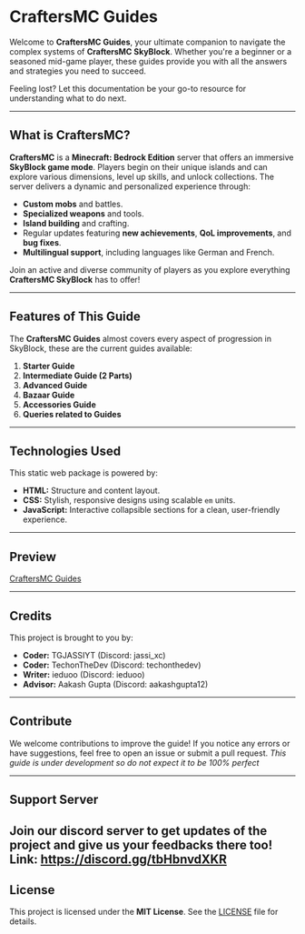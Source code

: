 # **CraftersMC Guides**

Welcome to **CraftersMC Guides**, your ultimate companion to navigate the complex systems of **CraftersMC SkyBlock**. Whether you're a beginner or a seasoned mid-game player, these guides provide you with all the answers and strategies you need to succeed.  

Feeling lost? Let this documentation be your go-to resource for understanding what to do next.

---

## **What is CraftersMC?**

**CraftersMC** is a **Minecraft: Bedrock Edition** server that offers an immersive **SkyBlock game mode**. Players begin on their unique islands and can explore various dimensions, level up skills, and unlock collections. The server delivers a dynamic and personalized experience through:

- **Custom mobs** and battles.  
- **Specialized weapons** and tools.  
- **Island building** and crafting.  
- Regular updates featuring **new achievements**, **QoL improvements**, and **bug fixes**.  
- **Multilingual support**, including languages like German and French.  

Join an active and diverse community of players as you explore everything **CraftersMC SkyBlock** has to offer!

---

## **Features of This Guide**

The **CraftersMC Guides** almost covers every aspect of progression in SkyBlock, these are the current guides available:

1. **Starter Guide**
2. **Intermediate Guide (2 Parts)**
3. **Advanced Guide**
4. **Bazaar Guide**
5. **Accessories Guide**
6. **Queries related to Guides**

---

## **Technologies Used**

This static web package is powered by:  
- **HTML:** Structure and content layout.  
- **CSS:** Stylish, responsive designs using scalable `em` units.  
- **JavaScript:** Interactive collapsible sections for a clean, user-friendly experience.  

---

## **Preview**

[CraftersMC Guides](https://craftersmc-guides-project.github.io/)

---

## **Credits**

This project is brought to you by:  
- **Coder:** TGJASSIYT (Discord: jassi_xc)
- **Coder:** TechonTheDev (Discord: techonthedev)
- **Writer:** ieduoo (Discord: ieduoo)
- **Advisor:** Aakash Gupta (Discord: aakashgupta12)

---

## **Contribute**

We welcome contributions to improve the guide! If you notice any errors or have suggestions, feel free to open an issue or submit a pull request. *This guide is under development so do not expect it to be 100% perfect*

---

## **Support Server**

Join our discord server to get updates of the project and give us your feedbacks there too! Link: https://discord.gg/tbHbnvdXKR
---

## **License**

This project is licensed under the **MIT License**. See the [LICENSE](./LICENSE) file for details.
